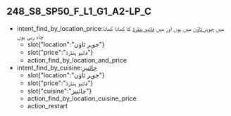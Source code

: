 ## 248_S8_SP50_F_L1_G1_A2-LP_C
* intent_find_by_location_price:میں [جوہر ٹاؤن](location) میں ہوں اور میں [فائیو ہنڈرڈ](price) کا کھانا کھانا چاہ رہی ہوں
	- slot{"location":"جوہر ٹاؤن"}
	- slot{"price":"فائیو ہنڈرڈ"}
	- action_find_by_location_and_price
* intent_find_by_cuisine:[چائنیز](cuisine)
	- slot{"location":"جوہر ٹاؤن"}
	- slot{"price":"فائیو ہنڈرڈ"}
	- slot{"cuisine":"چائنیز"}
	- action_find_by_location_cuisine_price
	- action_restart